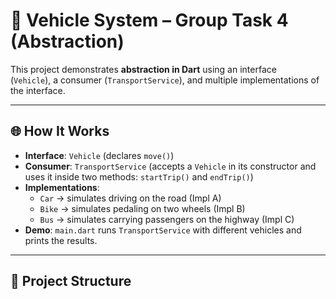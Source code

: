 # 🚗 Vehicle System – Group Task 4 (Abstraction)

This project demonstrates **abstraction in Dart** using an interface  
(`Vehicle`), a consumer (`TransportService`), and multiple implementations of the interface.

---

## 🌐 How It Works
- **Interface**: `Vehicle` (declares `move()`)
- **Consumer**: `TransportService` (accepts a `Vehicle` in its constructor and  
  uses it inside two methods: `startTrip()` and `endTrip()`)
- **Implementations**:
  - `Car` → simulates driving on the road (Impl A)
  - `Bike` → simulates pedaling on two wheels (Impl B)
  - `Bus` → simulates carrying passengers on the highway (Impl C)
- **Demo**: `main.dart` runs `TransportService` with different vehicles and prints the results.

---

## 📂 Project Structure

